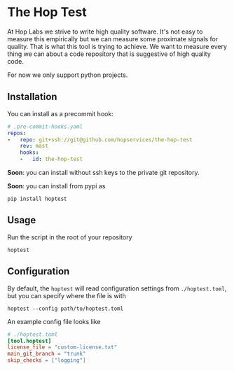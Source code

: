 # The Hop Test

At Hop Labs we strive to write high quality software. It's not easy to measure
this empirically but we can measure some proximate signals for quality. That is
what this tool is trying to achieve. We want to measure every thing we can about
a code repository that is suggestive of high quality code.

For now we only support python projects.

## Installation

You can install as a precommit hook:

```yaml
# .pre-commit-hooks.yaml
repos:
-   repo: git+ssh://git@github.com/hopservices/the-hop-test
    rev: mast
    hooks:
    -   id: the-hop-test
```

**Soon**: you can install without ssh keys to the private git repository.

**Soon**: you can install from pypi as

```shell
pip install hoptest
```

## Usage

Run the script in the root of your repository

```shell
hoptest
```

## Configuration

By default, the `hoptest` will read configuration settings from
`./hoptest.toml`, but you can specify where the file is with

```shell
hoptest --config path/to/hoptest.toml
```

An example config file looks like

```toml
# ./hoptest.toml
[tool.hoptest]
license_file = "custom-license.txt"
main_git_branch = "trunk"
skip_checks = ["logging"]
```
